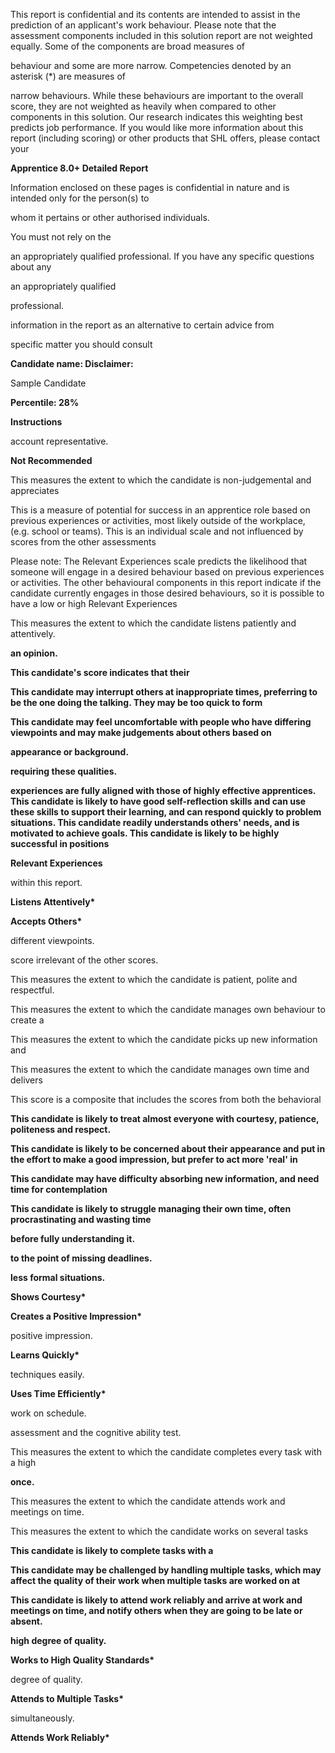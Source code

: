 This report is confidential and its contents are intended to assist in the prediction of an applicant's work behaviour. Please note that the assessment components included in this solution report are not weighted equally. Some of the components are broad measures of

behaviour and some are more narrow. Competencies denoted by an asterisk (\*) are measures of

narrow behaviours. While these behaviours are important to the overall score, they are not weighted as heavily when compared to other components in this solution. Our research indicates this weighting best predicts job performance. If you would like more information about this report (including scoring) or other products that SHL offers, please contact your

**Apprentice 8.0+ Detailed Report**

Information enclosed on these pages is confidential in nature and is intended only for the person(s) to

whom it pertains or other authorised individuals.

You must not rely on the

an appropriately qualified professional. If you have any specific questions about any

an appropriately qualified

professional.

information in the report as an alternative to certain advice from

specific matter you should consult

**Candidate name: Disclaimer:**

Sample Candidate

**Percentile: 28%**

**Instructions**

account representative.

**Not Recommended**

This measures the extent to which the candidate is non-judgemental and appreciates

This is a measure of potential for success in an apprentice role based on previous experiences or activities, most likely outside of the workplace, (e.g. school or teams). This is an individual scale and not influenced by scores from the other assessments

Please note: The Relevant Experiences scale predicts the likelihood that someone will engage in a desired behaviour based on previous experiences or activities. The other behavioural components in this report indicate if the candidate currently engages in those desired behaviours, so it is possible to have a low or high Relevant Experiences

This measures the extent to which the candidate listens patiently and attentively.

**an opinion.**

**This candidate's score indicates that their**

**This candidate may interrupt others at inappropriate times, preferring to be the one doing the talking. They may be too quick to form**

**This candidate may feel uncomfortable with people who have differing viewpoints and may make judgements about others based on**

**appearance or background.**

**requiring these qualities.**

**experiences are fully aligned with those of highly effective apprentices. This candidate is likely to have good self-reflection skills and can use these skills to support their learning, and can respond quickly to problem situations. This candidate readily understands others' needs, and is motivated to achieve goals. This candidate is likely to be highly successful in positions**

**Relevant Experiences**

within this report.

**Listens Attentively\***

**Accepts Others\***

different viewpoints.

score irrelevant of the other scores.

This measures the extent to which the candidate is patient, polite and respectful.

This measures the extent to which the candidate manages own behaviour to create a

This measures the extent to which the candidate picks up new information and

This measures the extent to which the candidate manages own time and delivers

This score is a composite that includes the scores from both the behavioral

**This candidate is likely to treat almost everyone with courtesy, patience, politeness and respect.**

**This candidate is likely to be concerned about their appearance and put in the effort to make a good impression, but prefer to act more 'real' in**

**This candidate may have difficulty absorbing new information, and need time for contemplation**

**This candidate is likely to struggle managing their own time, often procrastinating and wasting time**

**before fully understanding it.**

**to the point of missing deadlines.**

**less formal situations.**

**Shows Courtesy\***

**Creates a Positive Impression\***

positive impression.

**Learns Quickly\***

techniques easily.

**Uses Time Efficiently\***

work on schedule.

assessment and the cognitive ability test.

This measures the extent to which the candidate completes every task with a high

**once.**

This measures the extent to which the candidate attends work and meetings on time.

This measures the extent to which the candidate works on several tasks

**This candidate is likely to complete tasks with a**

**This candidate may be challenged by handling multiple tasks, which may affect the quality of their work when multiple tasks are worked on at**

**This candidate is likely to attend work reliably and arrive at work and meetings on time, and notify others when they are going to be late or absent.**

**high degree of quality.**

**Works to High Quality Standards\***

degree of quality.

**Attends to Multiple Tasks\***

simultaneously.

**Attends Work Reliably\***